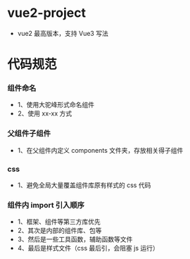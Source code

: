 # vue2-project

- vue2 最高版本，支持 Vue3 写法

# 代码规范

### 组件命名

- 1、使用大驼峰形式命名组件
- 2、使用 xx-xx 方式

### 父组件子组件

- 1、在父组件内定义 components 文件夹，存放相关得子组件

### css

- 1、避免全局大量覆盖组件库原有样式的 css 代码

### 组件内 import 引入顺序

- 1、框架、组件等第三方库优先
- 2、其次是内部的组件库、包等
- 3、然后是一些工具函数，辅助函数等文件
- 4、最后是样式文件（css 最后引，会阻塞 js 运行）
